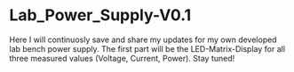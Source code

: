 # Lab_Power_Supply-V0.1

Here I will continuosly save and share my updates for my own developed lab bench power supply. The first part will be the LED-Matrix-Display for all three measured values (Voltage, Current, Power). Stay tuned!
